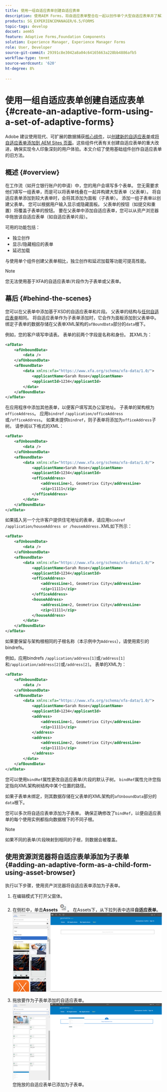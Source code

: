 ```yaml
---
title: 使用一组自适应表单创建自适应表单
description: 使用AEM Forms，将自适应表单整合在一起以创作单个大型自适应表单并了解其功能。
products: SG_EXPERIENCEMANAGER/6.5/FORMS
topic-tags: develop
docset: aem65
feature: Adaptive Forms,Foundation Components
solution: Experience Manager, Experience Manager Forms
role: User, Developer
source-git-commit: 29391c8e3042a8a04c64165663a228bb4886afb5
workflow-type: tm+mt
source-wordcount: '620'
ht-degree: 8%

---
```


# 使用一组自适应表单创建自适应表单{#create-an-adaptive-form-using-a-set-of-adaptive-forms}

<span class="preview">Adobe 建议使用现代、可扩展的数据捕获[核心组件](https://experienceleague.adobe.com/docs/experience-manager-core-components/using/adaptive-forms/introduction.html)，以[创建新的自适应表单](/help/forms/using/create-an-adaptive-form-core-components.md)或[将自适应表单添加到 AEM Sites 页面](/help/forms/using/create-or-add-an-adaptive-form-to-aem-sites-page.md)。这些组件代表有关创建自适应表单的重大改进，确保实现令人印象深刻的用户体验。本文介绍了使用基础组件创作自适应表单的旧方法。</span>

## 概述 {#overview}

在工作流（如开立银行账户的申请）中，您的用户会填写多个表单。 您无需要求他们填写一组表单，而是可以将表单栈叠在一起并构建大型表单（父表单）。 将自适应表单添加到较大表单时，会将其添加为面板（子表单）。 添加一组子表单以创建父表单。 您可以根据用户输入显示或隐藏面板。 父表单的按钮（如提交和重置）将覆盖子表单的按钮。 要在父表单中添加自适应表单，您可以从资产浏览器中拖放该自适应表单（如自适应表单片段）。

可用的功能包括：

* 独立创作
* 显示/隐藏相应的表单
* 延迟加载

与使用单个组件创建父表单相比，独立创作和延迟加载等功能可提高性能。

>[!NOTE]
>
>您无法使用基于XFA的自适应表单/片段作为子表单或父表单。

## 幕后 {#behind-the-scenes}

您可以在父表单中添加基于XSD的自适应表单和片段。 父表单的结构与[任何自适应表单](../../forms/using/prepopulate-adaptive-form-fields.md)相同。 将自适应表单作为子表单添加时，它会作为面板添加到父表单中。 绑定子表单的数据存储在父表单XML架构的`afBoundData`部分的`data`根下。

例如，您的客户填写申请表。 表单的前两个字段是名称和身份。 其XML为：

```xml
<afData>
    <afUnboundData>
        <data />
    </afUnboundData>
    <afBoundData>
        <data xmlns:xfa="https://www.xfa.org/schema/xfa-data/1.0/">
            <applicantName>Sarah Rose</applicantName>
            <applicantId>1234</applicantId>
        </data>
    </afBoundData>
</afData>
```

在应用程序中添加其他表单，以便客户填写其办公室地址。 子表单的架构根为`officeAddress`。 应用`bindref` `/application/officeAddress`或`/officeAddress`。 如果未提供`bindref`，则子表单将添加为`officeAddress`子树。 请参阅以下格式的XML：

```xml
<afData>
    <afUnboundData>
        <data />
    </afUnboundData>
    <afBoundData>
        <data xmlns:xfa="https://www.xfa.org/schema/xfa-data/1.0/">
            <applicantName>Sarah Rose</applicantName>
            <applicantId>1234</applicantId>
            <officeAddress>
                <addressLine>1, Geometrixx City</addressLine>
                <zip>11111</zip>
            </officeAddress>
        </data>
    </afBoundData>
</afData>
```

如果插入另一个允许客户提供住宅地址的表单，请应用`bindref` `/application/houseAddress or /houseAddress.`XML如下所示：

```xml
<afData>
    <afUnboundData>
        <data />
    </afUnboundData>
    <afBoundData>
        <data xmlns:xfa="https://www.xfa.org/schema/xfa-data/1.0/">
            <applicantName>Sarah Rose</applicantName>
            <applicantId>1234</applicantId>
            <officeAddress>
                <addressLine>1, Geometrixx City</addressLine>
                <zip>11111</zip>
            </officeAddress>
            <houseAddress>
                <addressLine>2, Geometrixx City</addressLine>
                <zip>11111</zip>
            </houseAddress>
        </data>
    </afBoundData>
</afData>
```

如果要保留与架构根相同的子根名称（本示例中为`Address`），请使用索引的bindrefs。

例如，应用bindrefs `/application/address[1]`或`/address[1]`和`/application/address[2]`或`/address[2]`。 表单的XML为：

```xml
<afData>
    <afUnboundData>
        <data />
    </afUnboundData>
    <afBoundData>
        <data xmlns:xfa="https://www.xfa.org/schema/xfa-data/1.0/">
            <applicantName>Sarah Rose</applicantName>
            <applicantId>1234</applicantId>
            <address>
                <addressLine>1, Geometrixx City</addressLine>
                <zip>11111</zip>
            </address>
            <address>
                <addressLine>2, Geometrixx City</addressLine>
                <zip>11111</zip>
            </address>
        </data>
    </afBoundData>
</afData>
```

您可以使用`bindRef`属性更改自适应表单/片段的默认子树。 `bindRef`属性允许您指定指向XML架构树结构中某个位置的路径。

如果子表单未绑定，则其数据存储在父表单的XML架构的`afUnboundData`部分的`data`根下。

您可以多次将自适应表单添加为子表单。 确保正确修改了`bindRef`，以便自适应表单的每个使用实例都指向数据根下的不同子根。

>[!NOTE]
>
>如果不同的表单/片段映射到相同的子根，则数据会被覆盖。

## 使用资源浏览器将自适应表单添加为子表单 {#adding-an-adaptive-form-as-a-child-form-using-asset-browser}

执行以下步骤，使用资产浏览器将自适应表单添加为子表单。

1. 在编辑模式下打开父窗体。
1. 在侧栏中，单击&#x200B;**Assets** ![assets-browser](assets/assets-browser.png)。 在Assets下，从下拉列表中选择&#x200B;**自适应表单**。
   [![在Assets下选择自适应表单](assets/asset.png)](assets/asset-1.png)

1. 拖放要作为子表单添加的自适应表单。
   [![将自适应表单拖放到您的网站中](assets/drag-drop.png)](assets/drag-drop-1.png)您拖放的自适应表单已添加为子表单。
